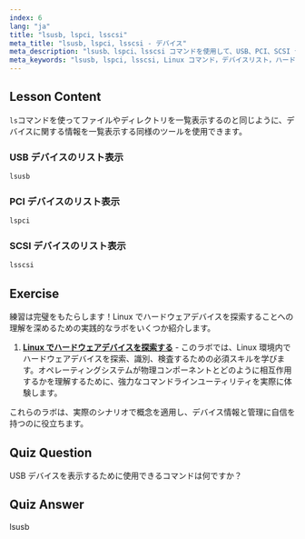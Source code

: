 ```yaml
---
index: 6
lang: "ja"
title: "lsusb, lspci, lsscsi"
meta_title: "lsusb, lspci, lsscsi - デバイス"
meta_description: "lsusb、lspci、lsscsi コマンドを使用して、USB、PCI、SCSI デバイスを一覧表示する方法を学びます。この初心者向けのガイドで Linux ハードウェアを理解しましょう。"
meta_keywords: "lsusb, lspci, lsscsi, Linux コマンド，デバイスリスト，ハードウェア情報，Linux チュートリアル，初心者ガイド"
---
```


## Lesson Content

`ls`コマンドを使ってファイルやディレクトリを一覧表示するのと同じように、デバイスに関する情報を一覧表示する同様のツールを使用できます。

### USB デバイスのリスト表示

```bash
lsusb
```

### PCI デバイスのリスト表示

```bash
lspci
```

### SCSI デバイスのリスト表示

```bash
lsscsi
```

## Exercise

練習は完璧をもたらします！Linux でハードウェアデバイスを探索することへの理解を深めるための実践的なラボをいくつか紹介します。

1. **[Linux でハードウェアデバイスを探索する](https://labex.io/ja/labs/comptia-explore-hardware-devices-in-linux-590861)** - このラボでは、Linux 環境内でハードウェアデバイスを探索、識別、検査するための必須スキルを学びます。オペレーティングシステムが物理コンポーネントとどのように相互作用するかを理解するために、強力なコマンドラインユーティリティを実際に体験します。

これらのラボは、実際のシナリオで概念を適用し、デバイス情報と管理に自信を持つのに役立ちます。

## Quiz Question

USB デバイスを表示するために使用できるコマンドは何ですか？

## Quiz Answer

lsusb

